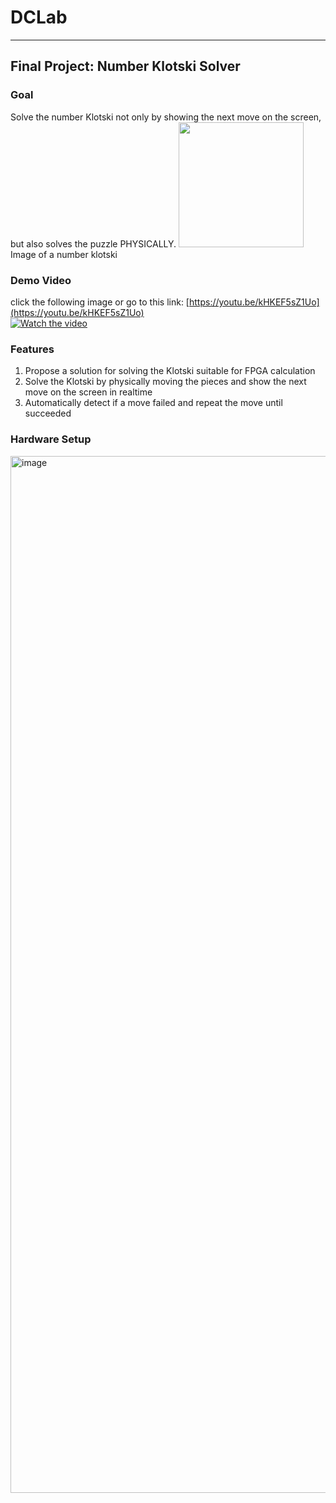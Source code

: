 # DCLab
---
## Final Project: Number Klotski Solver
### Goal
Solve the number Klotski not only by showing the next move on the screen, but also solves the puzzle PHYSICALLY. 
<img src="https://github.com/user-attachments/assets/3ed084b5-dbef-42fa-a831-42720d575c81" width="200" height="200"><br>
Image of a number klotski

### Demo Video
click the following image or go to this link: [https://youtu.be/kHKEF5sZ1Uo](https://youtu.be/kHKEF5sZ1Uo) \
[![Watch the video](https://img.youtube.com/vi/kHKEF5sZ1Uo/0.jpg)](https://youtu.be/kHKEF5sZ1Uo)

### Features
1. Propose a solution for solving the Klotski suitable for FPGA calculation
2. Solve the Klotski by physically moving the pieces and show the next move on the screen in realtime
3. Automatically detect if a move failed and repeat the move until succeeded

### Hardware Setup
<img width="2879" height="1659" alt="image" src="https://github.com/user-attachments/assets/b8670727-08a9-47a4-8278-697f36487bb5" />
